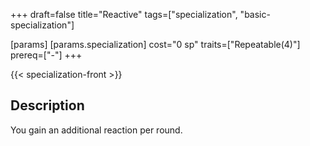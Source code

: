 +++
draft=false
title="Reactive"
tags=["specialization", "basic-specialization"]

[params]
  [params.specialization]
    cost="0 sp"
    traits=["Repeatable(4)"]
    prereq=["-"]
+++

{{< specialization-front >}}

## Description

You gain an additional reaction per round.

